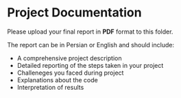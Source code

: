 
# Project Documentation

Please upload your final report in **PDF** format to this folder.

The report can be in Persian or English and should include: 
- A comprehensive project description
- Detailed reporting of the steps taken in your project
- Challeneges you faced during project
- Explanations about the code
- Interpretation of results

